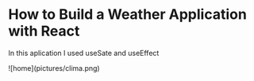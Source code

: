 <h1>How to Build a Weather Application with React</h1>
<p> In this aplication I used useSate and useEffect</p>
![home](pictures/clima.png)
